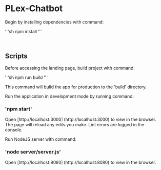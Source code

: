 # PLex-Chatbot

Begin by installing dependencies with command:

'''sh
npm install
'''

<br>

## Scripts

Before accessing the landing page, build project with command:

'''sh
npm run build
'''

This command will build the app for production to the 'build' directory. <br>

Run the application in development mode by running command:

### 'npm start'

Open [http://localhost:3000] (http://localhost:3000) to view in the browser.<br>
The page will reload any edits you make. 
Lint errors are logged in the console. <br>

Run NodeJS server with command:

### 'node server/server.js'

Open [http://localhost:8080] (http://localhost:8080) to view in the browser.<br>
